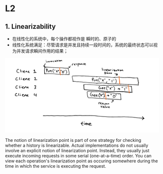 # L2

## 1. Linearizability

* 在线性化的系统中，每个操作都视作是 瞬时的、原子的
* 线性化系统满足：尽管请求是并发且持续一段时间的，系统的最终状态可以视为并发请求瞬间作用的结果；

![img.png](image/img2.png)

The notion of linearization point is part of one strategy for checking
whether a history is linearizable. Actual implementations do not usually
involve an explicit notion of linearization point. Instead, they
usually just execute incoming requests in some serial (one-at-a-time)
order. You can view each operation's linearization point as occuring
somewhere during the time in which the service is executing the request.
